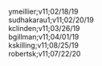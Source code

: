ymeillier;v11;02/18/19<br/>
sudhakarau1;v11;02/20/19<br>
kclinden;v11;03/26/19<br/>
bgillman;v11;04/01/19<br/>
kskilling;v11;08/25/19<br/>
robertsk;v11;07/22/20<br/>
